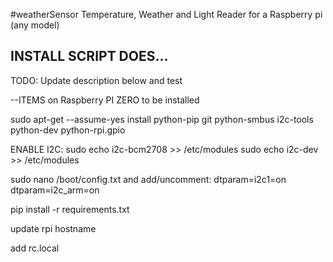 #weatherSensor
Temperature, Weather and Light Reader for a Raspberry pi (any model)



## INSTALL SCRIPT DOES...
 TODO: Update description below and test


--ITEMS on Raspberry PI ZERO to be installed



sudo apt-get --assume-yes install python-pip git python-smbus i2c-tools python-dev python-rpi.gpio


ENABLE I2C:
sudo echo i2c-bcm2708 >> /etc/modules
sudo echo i2c-dev >> /etc/modules

sudo nano /boot/config.txt
and add/uncomment:
	dtparam=i2c1=on
	dtparam=i2c_arm=on


pip install -r requirements.txt

update rpi hostname

add rc.local